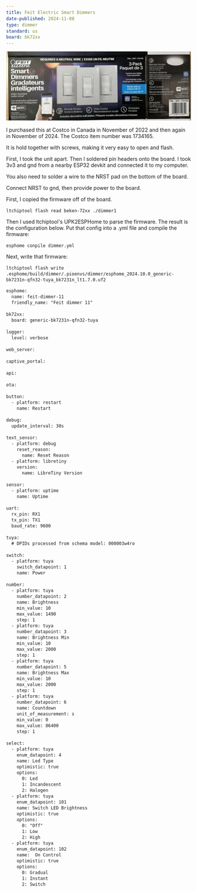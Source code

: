 ```yaml
---
title: Feit Electric Smart Dimmers
date-published: 2024-11-08
type: dimmer
standard: us
board: bk72xx
---
```

![Product Image](Feit-DIMSMART-3-CAN.jpg "Box Image")

I purchased this at Costco in Canada in November of 2022 and then again in November of 2024. The Costco item number was 1734165.

It is hold together with screws, making it very easy to open and flash.

First, I took the unit apart. Then I soldered pin headers onto the board. I took 3v3 and gnd from a 
nearby ESP32 devkit and connected it to my computer.

You also need to solder a wire to the NRST pad on the bottom of the board.

Connect NRST to gnd, then provide power to the board.

First, I copied the firmware off of the board.
```
ltchiptool flash read beken-72xx ./dimmer1
```
Then I used ltchiptool's UPK2ESPHome to parse the firmware. The result is the configuration below. Put 
that config into a .yml file and compile the firmware:
```
esphome conpile dimmer.yml
```

Next, write that firmware:

```
ltchiptool flash write .esphome/build/dimmer/.pioenvs/dimmer/esphome_2024.10.0_generic-bk7231n-qfn32-tuya_bk7231n_lt1.7.0.uf2
```


```
esphome:
  name: feit-dimmer-11
  friendly_name: "Feit dimmer 11"

bk72xx:
  board: generic-bk7231n-qfn32-tuya

logger:
  level: verbose

web_server:

captive_portal:

api:

ota:

button:
  - platform: restart
    name: Restart

debug:
  update_interval: 30s

text_sensor:
  - platform: debug
    reset_reason:
      name: Reset Reason
  - platform: libretiny
    version:
      name: LibreTiny Version

sensor:
  - platform: uptime
    name: Uptime

uart:
  rx_pin: RX1
  tx_pin: TX1
  baud_rate: 9600

tuya:
  # DPIDs processed from schema model: 000003w4ro

switch:
  - platform: tuya
    switch_datapoint: 1
    name: Power

number:
  - platform: tuya
    number_datapoint: 2
    name: Brightness
    min_value: 10
    max_value: 1490
    step: 1
  - platform: tuya
    number_datapoint: 3
    name: Brightness Min
    min_value: 10
    max_value: 2000
    step: 1
  - platform: tuya
    number_datapoint: 5
    name: Brightness Max
    min_value: 10
    max_value: 2000
    step: 1
  - platform: tuya
    number_datapoint: 6
    name: Countdown
    unit_of_measurement: s
    min_value: 0
    max_value: 86400
    step: 1

select:
  - platform: tuya
    enum_datapoint: 4
    name: Led Type
    optimistic: true
    options:
      0: Led
      1: Incandescent
      2: Halogen
  - platform: tuya
    enum_datapoint: 101
    name: Switch LED Brightness
    optimistic: true
    options:
      0: "Off"
      1: Low
      2: High
  - platform: tuya
    enum_datapoint: 102
    name:  On Control
    optimistic: true
    options:
      0: Gradual
      1: Instant
      2: Switch
```

